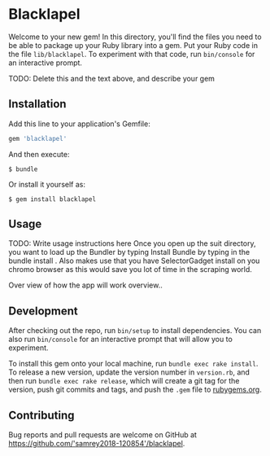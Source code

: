 # Blacklapel

Welcome to your new gem! In this directory, you'll find the files you need to be able to package up your Ruby library into a gem. Put your Ruby code in the file `lib/blacklapel`. To experiment with that code, run `bin/console` for an interactive prompt.

TODO: Delete this and the text above, and describe your gem

## Installation

Add this line to your application's Gemfile:

```ruby
gem 'blacklapel'
```

And then execute:

    $ bundle

Or install it yourself as:

    $ gem install blacklapel

## Usage

TODO: Write usage instructions here
 Once you open up the suit directory, you want to load up the Bundler by typing   Install Bundle by typing in the bundle install .
 Also makes use that you have SelectorGadget install on you chromo browser as this would save you lot of time in the scraping world.

 Over view of how the app will work overview..

## Development

After checking out the repo, run `bin/setup` to install dependencies. You can also run `bin/console` for an interactive prompt that will allow you to experiment.

To install this gem onto your local machine, run `bundle exec rake install`. To release a new version, update the version number in `version.rb`, and then run `bundle exec rake release`, which will create a git tag for the version, push git commits and tags, and push the `.gem` file to [rubygems.org](https://rubygems.org).

## Contributing

Bug reports and pull requests are welcome on GitHub at https://github.com/'samrey2018-120854'/blacklapel.
